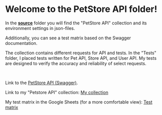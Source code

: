 <h1>Welcome to the PetStore API folder!</h1>
<div>
<p>In the <b><a href="https://github.com/nshubina/Portfolio/tree/a90f03b829b8e911c8094a874b3179af13f277a6/API%20Testing/PetStore%20API/source" target="_blank">source</a></b> folder you will find the "PetStore API" collection and its environment settings in json-files. </p>
<p>Additionally, you can see a test matrix based on the Swagger documentation.</p>
<p>The collection contains different requests for API and tests. In the "Tests" folder, I placed tests written for Pet API, Store API, and User API. My tests are designed to verify the accuracy and reliability of select requests.</p>
</br>
<p>Link to the <a href="https://petstore.swagger.io/" target= "_blank"> PetStore API (Swagger)</a>. </p>
<p>Link to my "Petstore API" collection: <a href= "https://www.postman.com/dark-station-396690/workspace/public/collection/7763740-d9f1510d-14b4-41e2-930c-a90b9af3b274?action=share&creator=7763740" target="_blank">My collection</a> 
<p>My test matrix in the Google Sheets (for a more comfortable view): <a href = "https://docs.google.com/spreadsheets/d/1N70VN9s_XcXIRgzzyQb9CsFLrQD2diW9/edit?usp=sharing&ouid=108457983755801807376&rtpof=true&sd=true" target = "_blank">Test matrix</a></p>
</div>
